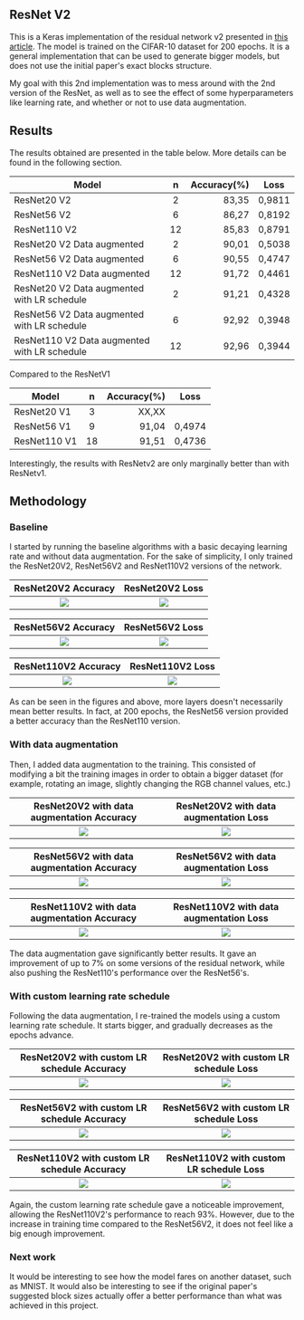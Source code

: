 ## ResNet V2

This is a Keras implementation of the residual network v2 presented in [this article](https://arxiv.org/abs/1603.05027). The model is trained on the CIFAR-10 dataset for 200 epochs. It is a general implementation that can be used to generate bigger models, but does not use the initial paper's exact blocks structure.

My goal with this 2nd implementation was to mess around with the 2nd version of the ResNet, as well as to see the effect of some hyperparameters like learning rate, and whether or not to use data augmentation.

## Results

The results obtained are presented in the table below. More details can be found in the following section.

| Model        | n  | Accuracy(%) | Loss  |
| -------------|:---:| -----:| --- |
| ResNet20 V2  |  2  | 83,35 |   0,9811  |
| ResNet56 V2  |  6  | 86,27 | 0,8192 |
| ResNet110 V2 |  12 | 85,83 | 0,8791 |
| ResNet20 V2 Data augmented  |  2  | 90,01 |  0,5038   |
| ResNet56 V2 Data augmented |  6 | 90,55 | 0,4747 |
| ResNet110 V2 Data augmented|  12 | 91,72 | 0,4461 |
| ResNet20 V2 Data augmented with LR schedule |  2  |91,21 |  0,4328   |
| ResNet56 V2 Data augmented with LR schedule |  6  | 92,92| 0,3948 |
| ResNet110 V2 Data augmented with LR schedule|  12 | 92,96 | 0,3944 |

Compared to the ResNetV1

| Model        | n  | Accuracy(%) | Loss  |
| -------------|:---:| -----:| --- |
| ResNet20 V1  |  3  | XX,XX |     |
| ResNet56 V1  |  9  | 91,04 | 0,4974 |
| ResNet110 V1 |  18 | 91,51 | 0,4736 |

Interestingly, the results with ResNetv2 are only marginally better than with ResNetv1. 

## Methodology

### Baseline

I started by running the baseline algorithms with a basic decaying learning rate and without data augmentation. For the sake of simplicity, I only trained the ResNet20V2, ResNet56V2 and ResNet110V2 versions of the network.

ResNet20V2 Accuracy            |  ResNet20V2 Loss
:-------------------------:|:-------------------------:
![](20v2_acc)  |  ![](20v2_loss)

ResNet56V2 Accuracy            |  ResNet56V2 Loss
:-------------------------:|:-------------------------:
![](56v2_acc)  |  ![](56v2_loss)

ResNet110V2 Accuracy            |  ResNet110V2 Loss
:-------------------------:|:-------------------------:
![](110v2_acc)  |  ![](110v2_loss)

As can be seen in the figures and above, more layers doesn't necessarily mean better results. In fact, at 200 epochs, the ResNet56 version provided a better accuracy than the ResNet110 version.

### With data augmentation

Then, I added data augmentation to the training. This consisted of modifying a bit the training images in order to obtain a bigger dataset (for example, rotating an image, slightly changing the RGB channel values, etc.)

ResNet20V2 with data augmentation Accuracy            |  ResNet20V2 with data augmentation Loss
:-------------------------:|:-------------------------:
![](20v2_data_acc)  |  ![](20v2_data_loss)

ResNet56V2 with data augmentation  Accuracy            |  ResNet56V2 with data augmentation Loss
:-------------------------:|:-------------------------:
![](56v2_data_acc)  |  ![](56v2_data_loss)

ResNet110V2 with data augmentation  Accuracy            |  ResNet110V2 with data augmentation Loss
:-------------------------:|:-------------------------:
![](110v2_data_acc)  |  ![](110v2_data_loss)

The data augmentation gave significantly better results. It gave an improvement of up to 7% on some versions of the residual network, while also pushing the ResNet110's performance over the ResNet56's.


### With custom learning rate schedule

Following the data augmentation, I re-trained the models using a custom learning rate schedule. It starts bigger, and gradually decreases as the epochs advance.

ResNet20V2 with custom LR schedule Accuracy            |  ResNet20V2 with custom LR schedule Loss
:-------------------------:|:-------------------------:
![](20v2_data_LR_acc)  |  ![](20v2_data_LR_loss)

ResNet56V2 with custom LR schedule Accuracy            |  ResNet56V2 with custom LR schedule Loss
:-------------------------:|:-------------------------:
![](56v2_data_LR_acc)  |  ![](56v2_data_LR_loss)

ResNet110V2 with custom LR schedule Accuracy            |  ResNet110V2 with custom LR schedule Loss
:-------------------------:|:-------------------------:
![](110v2_data_LR_acc)  |  ![](110v2_data_LR_loss)

Again, the custom learning rate schedule gave a noticeable improvement, allowing the ResNet110V2's performance to reach 93%. However, due to the increase in training time compared to the ResNet56V2, it does not feel like a big enough improvement.

### Next work

It would be interesting to see how the model fares on another dataset, such as MNIST. It would also be interesting to see if the original paper's suggested block sizes actually offer a better performance than what was achieved in this project.

[20v2_acc]: https://github.com/gadese/ComputerVision_Implementations/tree/develop/ResNetv2/Resnet20v2_200epoch/Resnet20v2_200epoch_accuracy.png "ResNet20V2_accuracy"
[20v2_loss]: https://github.com/gadese/ComputerVision_Implementations/tree/develop/ResNetv2/Resnet20v2_200epoch/Resnet20v2_200epochloss.png "ResNet20V2_loss"
[56v2_acc]: https://github.com/gadese/ComputerVision_Implementations/tree/develop/ResNetv2/Resnet56v2_200epoch/Resnet56v2_200epoch_accuracy.png "ResNet56V2_accuracy"
[56v2_loss]: https://github.com/gadese/ComputerVision_Implementations/tree/develop/ResNetv2/Resnet56v2_200epoch/Resnet56v2_200epochloss.png "ResNet56V2_loss"
[110v2_acc]: https://github.com/gadese/ComputerVision_Implementations/tree/develop/ResNetv2/Resnet110v2_200epoch/Resnet110v2_200epoch_accuracy.png "ResNet110V2_accuracy"
[110v2_loss]: https://github.com/gadese/ComputerVision_Implementations/tree/develop/ResNetv2/Resnet110v2_200epoch/Resnet110v2_200epochloss.png "ResNet110V2_loss"

[20v2_data_acc]: https://github.com/gadese/ComputerVision_Implementations/tree/develop/ResNetv2/Resnet20v2_200epoch_DataAugmented/Resnet20v2_200epoch_DataAugmented_accuracy.png "ResNet20V2_accuracy_DataAugmented"
[20v2_data_loss]: https://github.com/gadese/ComputerVision_Implementations/tree/develop/ResNetv2/Resnet20v2_200epoch_DataAugmented/Resnet20v2_200epoch_DataAugmentedloss.png "ResNet20V2_loss_DataAugmented"
[56v2_data_acc]: https://github.com/gadese/ComputerVision_Implementations/tree/develop/ResNetv2/Resnet56v2_200epoch_DataAugmented/Resnet56v2_200epoch_DataAugmented_accuracy.png "ResNet56V2_accuracy_DataAugmented"
[56v2_data_loss]: https://github.com/gadese/ComputerVision_Implementations/tree/develop/ResNetv2/Resnet56v2_200epoch_DataAugmented/Resnet56v2_200epoch_DataAugmentedloss.png "ResNet56V2_loss_DataAugmented"
[110v2_data_acc]: https://github.com/gadese/ComputerVision_Implementations/tree/develop/ResNetv2/Resnet110v2_200epoch_DataAugmented/Resnet110v2_200epoch_DataAugmented_accuracy.png "ResNet110V2_accuracy_DataAugmented"
[110v2_data_loss]: https://github.com/gadese/ComputerVision_Implementations/tree/develop/ResNetv2/Resnet110v2_200epoch_DataAugmented/Resnet110v2_200epoch_DataAugmentedloss.png "ResNet110V2_loss_DataAugmented"

[20v2_data_LR_acc]: https://github.com/gadese/ComputerVision_Implementations/tree/develop/ResNetv2/Resnet20v2_200epoch_LRschedule/Resnet20v2_200epoch_LRschedule_accuracy.png "ResNet20V2_accuracy_DataAugmented_LRschedule"
[20v2_data_LR_loss]: https://github.com/gadese/ComputerVision_Implementations/tree/develop/ResNetv2/Resnet20v2_200epoch_LRscheduleResnet20v2_200epoch_LRscheduleloss.png "ResNet20V2_loss_DataAugmented_LRschedule"
[56v2_data_LR_acc]: https://github.com/gadese/ComputerVision_Implementations/tree/develop/ResNetv2/Resnet56v2_200epoch_LRschedule/Resnet56v2_200epoch_LRschedule_accuracy.png "ResNet56V2_accuracy_DataAugmented_LRschedule"
[56v2_data_LR_loss]: https://github.com/gadese/ComputerVision_Implementations/tree/develop/ResNetv2/Resnet56v2_200epoch_LRschedule/Resnet56v2_200epoch_LRscheduleloss.png "ResNet56V2_loss_DataAugmented_LRschedule"
[110v2_data_LR_acc]: https://github.com/gadese/ComputerVision_Implementations/tree/develop/ResNetv2/Resnet110v2_200epoch_LRschedule/Resnet110v2_200epoch_LRschedule_accuracy.png "ResNet110V2_accuracy_DataAugmented_LRschedule"
[110v2_data_LR_loss]: https://github.com/gadese/ComputerVision_Implementations/tree/develop/ResNetv2/Resnet110v2_200epoch_LRschedule/Resnet110v2_200epoch_LRscheduleloss.png "ResNet110V2_loss_DataAugmented_LRschedule"



